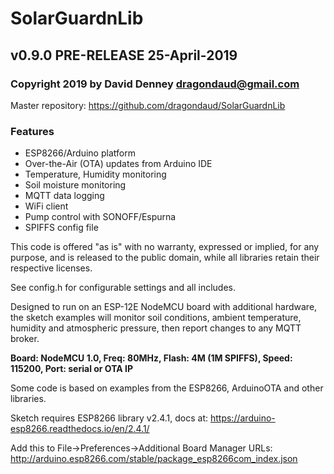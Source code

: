 # SolarGuardnLib
## v0.9.0 PRE-RELEASE 25-April-2019
### Copyright 2019 by David Denney <dragondaud@gmail.com>

Master repository: https://github.com/dragondaud/SolarGuardnLib

### Features
- ESP8266/Arduino platform
- Over-the-Air (OTA) updates from Arduino IDE
- Temperature, Humidity monitoring
- Soil moisture monitoring
- MQTT data logging
- WiFi client
- Pump control with SONOFF/Espurna
- SPIFFS config file

This code is offered "as is" with no warranty, expressed or implied, for any purpose,
and is released to the public domain, while all libraries retain their respective licenses.

See config.h for configurable settings and all includes.

Designed to run on an ESP-12E NodeMCU board with additional hardware,
the sketch examples will monitor soil conditions, ambient temperature, humidity
and atmospheric pressure, then report changes to any MQTT broker.

**Board: NodeMCU 1.0, Freq: 80MHz, Flash: 4M (1M SPIFFS), Speed: 115200, Port: serial or OTA IP**

Some code is based on examples from the ESP8266, ArduinoOTA and other libraries.

Sketch requires ESP8266 library v2.4.1, docs at: https://arduino-esp8266.readthedocs.io/en/2.4.1/

Add this to File->Preferences->Additional Board Manager URLs:
http://arduino.esp8266.com/stable/package_esp8266com_index.json
